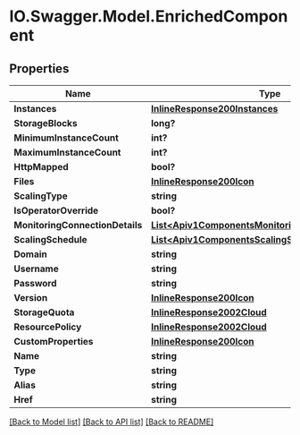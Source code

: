 # IO.Swagger.Model.EnrichedComponent
## Properties

Name | Type | Description | Notes
------------ | ------------- | ------------- | -------------
**Instances** | [**InlineResponse200Instances**](InlineResponse200Instances.md) |  | [optional] 
**StorageBlocks** | **long?** |  | [optional] 
**MinimumInstanceCount** | **int?** |  | [optional] 
**MaximumInstanceCount** | **int?** |  | [optional] 
**HttpMapped** | **bool?** |  | [optional] 
**Files** | [**InlineResponse200Icon**](InlineResponse200Icon.md) |  | [optional] 
**ScalingType** | **string** |  | [optional] 
**IsOperatorOverride** | **bool?** |  | [optional] 
**MonitoringConnectionDetails** | [**List&lt;Apiv1ComponentsMonitoringConnectionDetails&gt;**](Apiv1ComponentsMonitoringConnectionDetails.md) |  | [optional] 
**ScalingSchedule** | [**List&lt;Apiv1ComponentsScalingSchedule&gt;**](Apiv1ComponentsScalingSchedule.md) |  | [optional] 
**Domain** | **string** |  | [optional] 
**Username** | **string** |  | [optional] 
**Password** | **string** |  | [optional] 
**Version** | [**InlineResponse200Icon**](InlineResponse200Icon.md) |  | [optional] 
**StorageQuota** | [**InlineResponse2002Cloud**](InlineResponse2002Cloud.md) |  | [optional] 
**ResourcePolicy** | [**InlineResponse2002Cloud**](InlineResponse2002Cloud.md) |  | [optional] 
**CustomProperties** | [**InlineResponse200Icon**](InlineResponse200Icon.md) |  | [optional] 
**Name** | **string** |  | [optional] 
**Type** | **string** |  | [optional] 
**Alias** | **string** |  | [optional] 
**Href** | **string** |  | [optional] 

[[Back to Model list]](../README.md#documentation-for-models) [[Back to API list]](../README.md#documentation-for-api-endpoints) [[Back to README]](../README.md)

